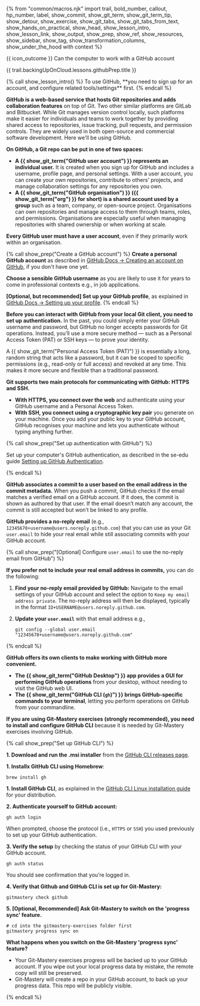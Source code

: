 {% from "common/macros.njk" import trail, bold_number, callout, hp_number, label, show_commit, show_git_term, show_git_term_tip, show_detour, show_exercise, show_git_tabs, show_git_tabs_from_text, show_hands_on_practical, show_head, show_lesson_intro, show_lesson_link, show_output, show_prep, show_ref, show_resources, show_sidebar, show_tag, show_transformation_columns, show_under_the_hood with context %}

<span id="prereqs"></span>

<span id="outcomes">{{ icon_outcome }} Can the computer to work with a GitHub account</span>

<span id="title">{{ trail.backingUpOnCloud.lessons.githubPrep.title }}</span>

<div id="body">
{% call show_lesson_intro() %}
To use GitHub, **you need to sign up for an account, and configure related tools/settings** first.
{% endcall %}

**GitHub is a web-based service that hosts Git repositories and adds collaboration features** on top of Git. Two other similar platforms are GitLab and Bitbucket. While Git manages version control locally, such platforms make it easier for individuals and teams to work together by providing shared access to repositories, issue tracking, pull requests, and permission controls. They are widely used in both open-source and commercial software development. Here we'll be using GitHub.

**On GitHub, a Git repo can be put in one of two spaces:**

* **A {{ show_git_term("GitHub user account") }} represents an individual user.** It is created when you sign up for GitHub and includes a username, profile page, and personal settings. With a user account, you can create your own repositories, contribute to others’ projects, and manage collaboration settings for any repositories you own.
* **A {{ show_git_term("GitHub organisation") }} ({{ show_git_term("org") }} for short) is a shared account used by a group** such as a team, company, or open-source project. Organisations can own repositories and manage access to them through teams, roles, and permissions. Organisations are especially useful when managing repositories with shared ownership or when working at scale.

**Every GitHub user must have a user account**, even if they primarily work within an organisation.

{% call show_prep("Create a GitHub account") %}
**Create a personal GitHub account** as described in [GitHub Docs → Creating an account on GitHub](https://docs.github.com/en/get-started/start-your-journey/creating-an-account-on-github), if you don't have one yet.

<box type="tip" seamless>

**Choose a sensible GitHub username** as you are likely to use it for years to come in professional contexts e.g., in job applications.
</box>

**[Optional, but recommended] Set up your GitHub profile**, as explained in [GitHub Docs → Setting up your profile](https://docs.github.com/en/get-started/start-your-journey/setting-up-your-profile).
{% endcall %}<!-- show_prep GitHub account -->

**Before you can interact with GitHub from your local Git client, you need to set up authentication.**  In the past, you could simply enter your GitHub username and password, but GitHub no longer accepts passwords for Git operations. Instead, you’ll use a more secure method — such as a Personal Access Token (PAT) or SSH keys — to prove your identity.

<box type="info" seamless>

A {{ show_git_term("Personal Access Token (PAT)") }} is essentially a long, random string that acts like a password, but it can be scoped to specific permissions (e.g., read-only or full access) and revoked at any time. This makes it more secure and flexible than a traditional password.
</box>

**Git supports two main protocols for communicating with GitHub: HTTPS and SSH.**

* **With HTTPS, you connect over the web** and authenticate using your GitHub username and a Personal Access Token.
* **With SSH, you connect using a cryptographic key pair** you generate on your machine. Once you add your public key to your GitHub account, GitHub recognises your machine and lets you authenticate without typing anything further.

{% call show_prep("Set up authentication with GitHub") %}

Set up your computer's GitHub authentication, as described in the se-edu guide [Setting up GitHub Authentication](https://se-education.org/guides/tutorials/githubAuthentication.html).

{% endcall %}<!-- show_prep GitHub authentication -->


**GitHub associates a commit to a user based on the email address in the commit metadata.** When you push a commit, GitHub checks if the email matches a verified email on a GitHub account. If it does, the commit is shown as authored by that user. If the email doesn’t match any account, the commit is still accepted but won’t be linked to any profile.

**GitHub provides a no-reply email** (e.g., `12345678+username@users.noreply.github.com`) that you can use as your Git `user.email` to hide your real email while still associating commits with your GitHub account.

{% call show_prep("[Optional] Configure `user.email` to use the no-reply email from GitHub") %}

**If you prefer not to include your real email address in commits,** you can do the following:

1. **Find your no-reply email provided by GitHub:**  Navigate to the email settings of your GitHub account and select the option to `Keep my email address private`. The no-reply address will then be displayed, typically in the format `ID+USERNAME@users.noreply.github.com`.<br>
   <pic src="images/seeNoReplyEmail.png"/>

1. **Update your `user.email`** with that email address e.g.,
   ```bash{.no-line-numbers}
   git config --global user.email "12345678+username@users.noreply.github.com"
   ```
{% endcall %}<!-- show_prep use a no-reply email -->

**GitHub offers its own clients to make working with GitHub more convenient.**

* **The {{ show_git_term("GitHub Desktop") }} app provides a GUI for performing GitHub operations** from your desktop, without needing to visit the GitHub web UI.
* **The {{ show_git_term("GitHub CLI (`gh`)") }} brings GitHub-specific commands to your terminal**, letting you perform operations on GitHub from your commandline.

<div class="non-printable" tags="git-mastery">

**If you are using Git-Mastery exercises (strongly recommended), you need to install and configure GitHub CLI** because it is needed by Git-Mastery exercises involving GitHub.

{% call show_prep("Set up GitHub CLI") %}

<tabs>
  <tab header=":fab-windows: Windows">

**1. Download and run the .msi installer** from the [GitHub CLI releases page](https://github.com/cli/cli/releases).
  </tab>
  <tab header=":fab-apple: MacOS">

**1. Installx GitHub CLI using Homebrew**:

```bash{.no-line-numbers}
brew install gh
```
  </tab>
  <tab header=":fab-linux: Linux">

**1. Install GitHub CLI**, as explained in the [GitHub CLI Linux installation guide](https://github.com/cli/cli/blob/trunk/docs/install_linux.md) for your distribution.
  </tab>
</tabs>



**2. Authenticate yourself to GitHub account:**
```bash{.no-line-numbers}
gh auth login
```

When prompted, choose the protocol (i.e., `HTTPS` or `SSH`) you used previously to set up your GitHub authentication.

**3. Verify the setup** by checking the status of your GitHub CLI with your GitHub account.

```bash{.no-line-numbers}
gh auth status
```
You should see confirmation that you’re logged in.

**4. Verify that Github and GitHub CLI is set up for Git-Mastery:**

```bash{.no-line-numbers}
gitmastery check github
```

**5. [Optional, Recommended] Ask Git-Mastery to switch on the 'progress sync' feature.**

```bash{.no-line-numbers}
# cd into the gitmastery-exercises folder first
gitmastery progress sync on
```

<box type="info" seamless>

**What happens when you switch on the Git-Mastery 'progress sync' feature?**

* Your Git-Mastery exercises progress will be backed up to your GitHub account. If you wipe out your local progress data by mistake, the remote copy will still be preserved.
* Git-Mastery will create a repo in your GitHub account, to back up your progress data. This repo will be publicly visible.

</box>
{% endcall %}<!-- show_prep GitHub CLI -->
</div><!-- non-printalbe GitHub CLI info -->

</div>

<div id="extras">
</div>
